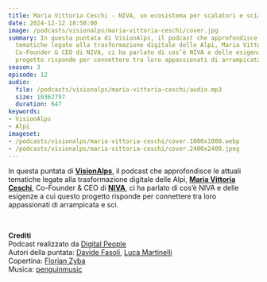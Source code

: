 ```yaml
---
title: Maria Vittoria Ceschi - NIVA, un ecosistema per scalatori e sciatori @Valcamonica
date: 2024-12-12 18:50:00
image: /podcasts/visionalps/maria-vittoria-ceschi/cover.jpg
summary: In questa puntata di VisionAlps, il podcast che approfondisce le attuali
  tematiche legate alla trasformazione digitale delle Alpi, Maria Vittoria Ceschi,
  Co-Founder & CEO di NIVA, ci ha parlato di cos’è NIVA e delle esigenze a cui questo
  progetto risponde per connettere tra loro appassionati di arrampicata e sci.
season: 3
episode: 12
audio:
  file: /podcasts/visionalps/maria-vittoria-ceschi/audio.mp3
  size: 10362797
  duration: 647
keywords:
- VisionAlps
- Alpi
imageset:
- /podcasts/visionalps/maria-vittoria-ceschi/cover.1000x1000.webp
- /podcasts/visionalps/maria-vittoria-ceschi/cover.2400x2400.jpeg
---
```


In questa puntata di [**VisionAlps**](https://www.visionalps.com/), il podcast che approfondisce le attuali tematiche legate alla trasformazione digitale delle Alpi, **[Maria Vittoria Ceschi](https://www.linkedin.com/in/maria-vittoria-ceschi)**, Co-Founder & CEO di [**NIVA**](https://nivaclimb.com/), ci ha parlato di cos’è NIVA e delle esigenze a cui questo progetto risponde per connettere tra loro appassionati di arrampicata e sci.

<br>

**Crediti**<br>
Podcast realizzato da [Digital People](https://w3id.org/digitalpeople)<br>
Autori della puntata: [Davide Fasoli](https://www.linkedin.com/in/davide-fasoli-2b3246179/), [Luca Martinelli](https://www.linkedin.com/in/luca-martinelli/)<br>
Copertina: [Florian Zyba](https://www.linkedin.com/in/florian-zyba/)<br>
Musica: [penguinmusic](https://pixabay.com/users/penguinmusic-24940186/)